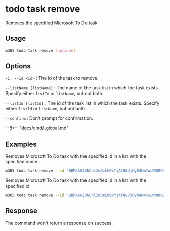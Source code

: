 # todo task remove

Removes the specified Microsoft To Do task

## Usage

```sh
m365 todo task remove [options]
```

## Options

`-i, --id <id>`
: The id of the task to remove.

`--listName [listName]`
: The name of the task list in which the task exists. Specify either `listId` or `listName`, but not both.

`--listId [listId]`
: The id of the task list in which the task exists. Specify either `listId` or `listName`, but not both.

`--confirm`
: Don't prompt for confirmation.

--8<-- "docs/cmd/_global.md"

## Examples

Removes Microsoft To Do task with the specified id in a list with the specified name

```sh
m365 todo task remove --id "BBMkAGI3NDhlZmQzLWQxYjAtNGJjNy04NmYwLWQ0M2IzZTNlMDUwNAAuAAAAAACQ1l2jfH6VSZraktP8Z7auAQCbV93BagWITZhL3J6BMqhjAAD9pHIhBBB=" --listName "Tasks"
```

Removes Microsoft To Do task with the specified id in a list with the specified id

```sh
m365 todo task remove --id "BBMkAGI3NDhlZmQzLWQxYjAtNGJjNy04NmYwLWQ0M2IzZTNlMDUwNAAuAAAAAACQ1l2jfH6VSZraktP8Z7auAQCbV93BagWITZhL3J6BMqhjAAD9pHIhBBB=" --listId "AAMkAGI3NDhlZmQzLWQxYjAtNGJjNy04NmYwLWQ0M2IzZTNlMDUwNAAuAAAAAACQ1l2jfH6VSZraktP8Z7auAQCbV93BagWITZhL3J6BMqhjAAD9pHIhAAA="
```

## Response

The command won't return a response on success.

